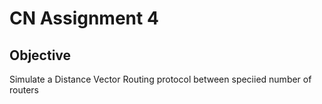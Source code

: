 # CN Assignment 4


## Objective
Simulate a Distance Vector Routing protocol between speciied number of routers